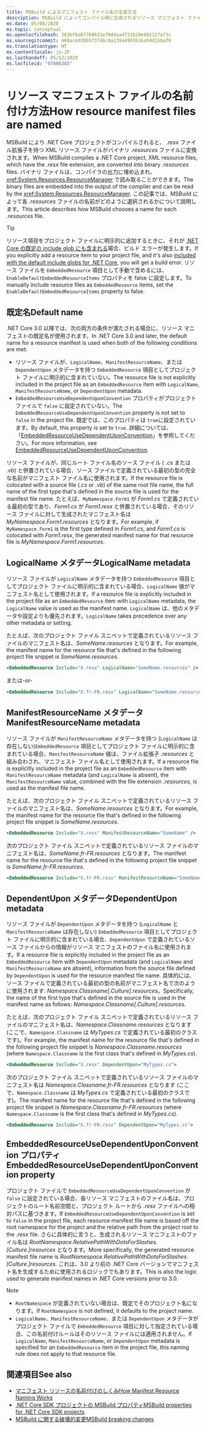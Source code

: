 ```yaml
---
title: MSBuild によるマニフェスト ファイル名の生成方法
description: MSBuild によってコンパイル時に生成されるリソース マニフェスト ファイル名の名前に影響する要因について説明します。
ms.date: 05/08/2020
ms.topic: conceptual
ms.openlocfilehash: 383bf6a077b0631e70ddaa4721b20e992127a73c
ms.sourcegitcommit: 488aced39b5f374bc0a139a4993616a54d15baf0
ms.translationtype: HT
ms.contentlocale: ja-JP
ms.lasthandoff: 05/12/2020
ms.locfileid: "97866385"
---
```

# <a name="how-resource-manifest-files-are-named"></a><span data-ttu-id="3d7b1-103">リソース マニフェスト ファイルの名前付け方法</span><span class="sxs-lookup"><span data-stu-id="3d7b1-103">How resource manifest files are named</span></span>

<span data-ttu-id="3d7b1-104">MSBuild により .NET Core プロジェクトがコンパイルされると、 *.resx* ファイル拡張子を持つ XML リソース ファイルがバイナリ *.resources* ファイルに変換されます。</span><span class="sxs-lookup"><span data-stu-id="3d7b1-104">When MSBuild compiles a .NET Core project, XML resource files, which have the *.resx* file extension, are converted into binary *.resources* files.</span></span> <span data-ttu-id="3d7b1-105">バイナリ ファイルは、コンパイラの出力に埋め込まれ、<xref:System.Resources.ResourceManager> で読み取ることができます。</span><span class="sxs-lookup"><span data-stu-id="3d7b1-105">The binary files are embedded into the output of the compiler and can be read by the <xref:System.Resources.ResourceManager>.</span></span> <span data-ttu-id="3d7b1-106">この記事では、MSBuild によって各 *.resources* ファイルの名前がどのように選択されるかについて説明します。</span><span class="sxs-lookup"><span data-stu-id="3d7b1-106">This article describes how MSBuild chooses a name for each *.resources* file.</span></span>

> [!TIP]
> <span data-ttu-id="3d7b1-107">リソース項目をプロジェクト ファイルに明示的に追加するときに、それが [.NET Core の既定の include glob にも含まれる](../project-sdk/overview.md#default-compilation-includes)場合、ビルド エラーが発生します。</span><span class="sxs-lookup"><span data-stu-id="3d7b1-107">If you explicitly add a resource item to your project file, and it's also [included with the default include globs for .NET Core](../project-sdk/overview.md#default-compilation-includes), you will get a build error.</span></span> <span data-ttu-id="3d7b1-108">リソース ファイルを `EmbeddedResource` 項目として手動で含めるには、`EnableDefaultEmbeddedResourceItems` プロパティを false に設定します。</span><span class="sxs-lookup"><span data-stu-id="3d7b1-108">To manually include resource files as `EmbeddedResource` items, set the `EnableDefaultEmbeddedResourceItems` property to false.</span></span>

## <a name="default-name"></a><span data-ttu-id="3d7b1-109">既定名</span><span class="sxs-lookup"><span data-stu-id="3d7b1-109">Default name</span></span>

<span data-ttu-id="3d7b1-110">.NET Core 3.0 以降では、次の両方の条件が満たされる場合に、リソース マニフェストの既定名が使用されます。</span><span class="sxs-lookup"><span data-stu-id="3d7b1-110">In .NET Core 3.0 and later, the default name for a resource manifest is used when both of the following conditions are met:</span></span>

- <span data-ttu-id="3d7b1-111">リソース ファイルが、`LogicalName`、`ManifestResourceName`、または `DependentUpon` メタデータを持つ `EmbeddedResource` 項目としてプロジェクト ファイルに明示的に含まれていない。</span><span class="sxs-lookup"><span data-stu-id="3d7b1-111">The resource file is not explicitly included in the project file as an `EmbeddedResource` item with `LogicalName`, `ManifestResourceName`, or `DependentUpon` metadata.</span></span>
- <span data-ttu-id="3d7b1-112">`EmbeddedResourceUseDependentUponConvention` プロパティがプロジェクト ファイルで `false` に設定されていない。</span><span class="sxs-lookup"><span data-stu-id="3d7b1-112">The `EmbeddedResourceUseDependentUponConvention` property is not set to `false` in the project file.</span></span> <span data-ttu-id="3d7b1-113">既定では、このプロパティは `true`に設定されています。</span><span class="sxs-lookup"><span data-stu-id="3d7b1-113">By default, this property is set to `true`.</span></span> <span data-ttu-id="3d7b1-114">詳細については、「[EmbeddedResourceUseDependentUponConvention](../project-sdk/msbuild-props.md#embeddedresourceusedependentuponconvention)」を参照してください。</span><span class="sxs-lookup"><span data-stu-id="3d7b1-114">For more information, see [EmbeddedResourceUseDependentUponConvention](../project-sdk/msbuild-props.md#embeddedresourceusedependentuponconvention).</span></span>

<span data-ttu-id="3d7b1-115">リソース ファイルが、同じルート ファイル名のソース ファイル ( *.cs* または *.vb*) と併置されている場合、ソース ファイルで定義されている最初の型の完全な名前がマニフェスト ファイル名に使用されます。</span><span class="sxs-lookup"><span data-stu-id="3d7b1-115">If the resource file is colocated with a source file (*.cs* or *.vb*) of the same root file name, the full name of the first type that's defined in the source file is used for the manifest file name.</span></span> <span data-ttu-id="3d7b1-116">たとえば、`MyNamespace.Form1` が *Form1.cs* で定義されている最初の型であり、*Form1.cs* が *Form1.resx* と併置されている場合、そのリソース ファイルに対して生成されたマニフェスト名は *MyNamespace.Form1.resources* となります。</span><span class="sxs-lookup"><span data-stu-id="3d7b1-116">For example, if `MyNamespace.Form1` is the first type defined in *Form1.cs*, and *Form1.cs* is colocated with *Form1.resx*, the generated manifest name for that resource file is *MyNamespace.Form1.resources*.</span></span>

## <a name="logicalname-metadata"></a><span data-ttu-id="3d7b1-117">LogicalName メタデータ</span><span class="sxs-lookup"><span data-stu-id="3d7b1-117">LogicalName metadata</span></span>

<span data-ttu-id="3d7b1-118">リソース ファイルが `LogicalName` メタデータを持つ `EmbeddedResource` 項目としてプロジェクト ファイルに明示的に含まれている場合、`LogicalName` 値がマニフェスト名として使用されます。</span><span class="sxs-lookup"><span data-stu-id="3d7b1-118">If a resource file is explicitly included in the project file as an `EmbeddedResource` item with `LogicalName` metadata, the `LogicalName` value is used as the manifest name.</span></span> <span data-ttu-id="3d7b1-119">`LogicalName` は、他のメタデータや設定よりも優先されます。</span><span class="sxs-lookup"><span data-stu-id="3d7b1-119">`LogicalName` takes precedence over any other metadata or setting.</span></span>

<span data-ttu-id="3d7b1-120">たとえば、次のプロジェクト ファイル スニペットで定義されているリソース ファイルのマニフェスト名は、*SomeName.resources* となります。</span><span class="sxs-lookup"><span data-stu-id="3d7b1-120">For example, the manifest name for the resource file that's defined in the following project file snippet is *SomeName.resources*.</span></span>

```xml
<EmbeddedResource Include="X.resx" LogicalName="SomeName.resources" />
```

<span data-ttu-id="3d7b1-121">または</span><span class="sxs-lookup"><span data-stu-id="3d7b1-121">-or-</span></span>

```xml
<EmbeddedResource Include="X.fr-FR.resx" LogicalName="SomeName.resources" />
```

## <a name="manifestresourcename-metadata"></a><span data-ttu-id="3d7b1-122">ManifestResourceName メタデータ</span><span class="sxs-lookup"><span data-stu-id="3d7b1-122">ManifestResourceName metadata</span></span>

<span data-ttu-id="3d7b1-123">リソース ファイルが `ManifestResourceName` メタデータを持つ (`LogicalName` は存在しない)`EmbeddedResource` 項目としてプロジェクト ファイルに明示的に含まれている場合、`ManifestResourceName` 値は、ファイル拡張子 *.resources* と組み合わされ、マニフェスト ファイル名として使用されます。</span><span class="sxs-lookup"><span data-stu-id="3d7b1-123">If a resource file is explicitly included in the project file as an `EmbeddedResource` item with `ManifestResourceName` metadata (and `LogicalName` is absent), the `ManifestResourceName` value, combined with the file extension *.resources*, is used as the manifest file name.</span></span>

<span data-ttu-id="3d7b1-124">たとえば、次のプロジェクト ファイル スニペットで定義されているリソース ファイルのマニフェスト名は、*SomeName.resources* となります。</span><span class="sxs-lookup"><span data-stu-id="3d7b1-124">For example, the manifest name for the resource file that's defined in the following project file snippet is *SomeName.resources*.</span></span>

```xml
<EmbeddedResource Include="X.resx" ManifestResourceName="SomeName" />
```

<span data-ttu-id="3d7b1-125">次のプロジェクト ファイル スニペットで定義されているリソース ファイルのマニフェスト名は、*SomeName.fr-FR.resources* となります。</span><span class="sxs-lookup"><span data-stu-id="3d7b1-125">The manifest name for the resource file that's defined in the following project file snippet is *SomeName.fr-FR.resources*.</span></span>

```xml
<EmbeddedResource Include="X.fr-FR.resx" ManifestResourceName="SomeName.fr-FR" />
```

## <a name="dependentupon-metadata"></a><span data-ttu-id="3d7b1-126">DependentUpon メタデータ</span><span class="sxs-lookup"><span data-stu-id="3d7b1-126">DependentUpon metadata</span></span>

<span data-ttu-id="3d7b1-127">リソース ファイルが `DependentUpon` メタデータを持つ (`LogicalName` と `ManifestResourceName` は存在しない) `EmbeddedResource` 項目としてプロジェクト ファイルに明示的に含まれている場合、`DependentUpon` で定義されているソース ファイルからの情報がリソース マニフェストのファイル名に使用されます。</span><span class="sxs-lookup"><span data-stu-id="3d7b1-127">If a resource file is explicitly included in the project file as an `EmbeddedResource` item with `DependentUpon` metadata (and `LogicalName` and `ManifestResourceName` are absent), information from the source file defined by `DependentUpon` is used for the resource manifest file name.</span></span> <span data-ttu-id="3d7b1-128">具体的には、ソース ファイルで定義されている最初の型の名前がマニフェスト名で次のように使用されます: *Namespace.Classname\[.Culture].resources*。</span><span class="sxs-lookup"><span data-stu-id="3d7b1-128">Specifically, the name of the first type that's defined in the source file is used in the manifest name as follows: *Namespace.Classname\[.Culture].resources*.</span></span>

<span data-ttu-id="3d7b1-129">たとえば、次のプロジェクト ファイル スニペットで定義されているリソース ファイルのマニフェスト名は、*Namespace.Classname.resources* となります (ここで、`Namespace.Classname` は *MyTypes.cs* で定義されている最初のクラスです)。</span><span class="sxs-lookup"><span data-stu-id="3d7b1-129">For example, the manifest name for the resource file that's defined in the following project file snippet is *Namespace.Classname.resources* (where `Namespace.Classname` is the first class that's defined in *MyTypes.cs*).</span></span>

```xml
<EmbeddedResource Include="X.resx" DependentUpon="MyTypes.cs">
```

<span data-ttu-id="3d7b1-130">次のプロジェクト ファイル スニペットで定義されているリソース ファイルのマニフェスト名は *Namespace.Classname.fr-FR.resources* となります (ここで、`Namespace.Classname` は *MyTypes.cs* で定義されている最初のクラスです)。</span><span class="sxs-lookup"><span data-stu-id="3d7b1-130">The manifest name for the resource file that's defined in the following project file snippet is *Namespace.Classname.fr-FR.resources* (where `Namespace.Classname` is the first class that's defined in *MyTypes.cs*).</span></span>

```xml
<EmbeddedResource Include="X.fr-FR.resx" DependentUpon="MyTypes.cs">
```

## <a name="embeddedresourceusedependentuponconvention-property"></a><span data-ttu-id="3d7b1-131">EmbeddedResourceUseDependentUponConvention プロパティ</span><span class="sxs-lookup"><span data-stu-id="3d7b1-131">EmbeddedResourceUseDependentUponConvention property</span></span>

<span data-ttu-id="3d7b1-132">プロジェクト ファイルで `EmbeddedResourceUseDependentUponConvention` が `false` に設定されている場合、各リソース マニフェストのファイル名は、プロジェクトのルート名前空間と、プロジェクト ルートから *.resx* ファイルへの相対パスに基づきます。</span><span class="sxs-lookup"><span data-stu-id="3d7b1-132">If `EmbeddedResourceUseDependentUponConvention` is set to `false` in the project file, each resource manifest file name is based off the root namespace for the project and the relative path from the project root to the *.resx* file.</span></span> <span data-ttu-id="3d7b1-133">さらに具体的に言うと、生成されるリソース マニフェストのファイル名は *RootNamespace.RelativePathWithDotsForSlashes.\[Culture.]resources* となります。</span><span class="sxs-lookup"><span data-stu-id="3d7b1-133">More specifically, the generated resource manifest file name is *RootNamespace.RelativePathWithDotsForSlashes.\[Culture.]resources*.</span></span> <span data-ttu-id="3d7b1-134">これは、3.0 より前の .NET Core バージョンでマニフェスト名を生成するために使用されるロジックでもあります。</span><span class="sxs-lookup"><span data-stu-id="3d7b1-134">This is also the logic used to generate manifest names in .NET Core versions prior to 3.0.</span></span>

> [!NOTE]
>
> - <span data-ttu-id="3d7b1-135">`RootNamespace` が定義されていない場合は、既定でそのプロジェクト名になります。</span><span class="sxs-lookup"><span data-stu-id="3d7b1-135">If `RootNamespace` is not defined, it defaults to the project name.</span></span>
> - <span data-ttu-id="3d7b1-136">`LogicalName`、`ManifestResourceName`、または `DependentUpon` メタデータがプロジェクト ファイルで `EmbeddedResource` 項目に対して指定されている場合、この名前付けルールはそのリソース ファイルには適用されません。</span><span class="sxs-lookup"><span data-stu-id="3d7b1-136">If `LogicalName`, `ManifestResourceName`, or `DependentUpon` metadata is specified for an `EmbeddedResource` item in the project file, this naming rule does not apply to that resource file.</span></span>

## <a name="see-also"></a><span data-ttu-id="3d7b1-137">関連項目</span><span class="sxs-lookup"><span data-stu-id="3d7b1-137">See also</span></span>

- [<span data-ttu-id="3d7b1-138">マニフェスト リソースの名前付けのしくみ</span><span class="sxs-lookup"><span data-stu-id="3d7b1-138">How Manifest Resource Naming Works</span></span>](https://gist.github.com/BenVillalobos/041673b9a73bec60fdc3bf0f86fae62a)
- [<span data-ttu-id="3d7b1-139">.NET Core SDK プロジェクトの MSBuild プロパティ</span><span class="sxs-lookup"><span data-stu-id="3d7b1-139">MSBuild properties for .NET Core SDK projects</span></span>](../project-sdk/msbuild-props.md)
- [<span data-ttu-id="3d7b1-140">MSBuild に関する破壊的変更</span><span class="sxs-lookup"><span data-stu-id="3d7b1-140">MSBuild breaking changes</span></span>](../compatibility/msbuild.md)
